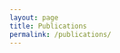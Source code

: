 ```yaml
---
layout: page
title: Publications
permalink: /publications/
---
```


<script src="https://bibbase.org/show?bib=louislujing.github.io%2Fassets%2Ffiles%2Fmypubs.bib&jsonp=1&theme=simple&authorFirst=1&nocache=1"></script>